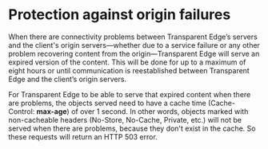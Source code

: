 # Protection against origin failures

When there are connectivity problems between Transparent Edge’s servers and the client's origin servers—whether due to a service failure or any other problem recovering content from the origin—Transparent Edge will serve an expired version of the content. This will be done for up to a maximum of eight hours or until communication is reestablished between Transparent Edge and the client’s origin servers.

For Transparent Edge to be able to serve that expired content when there are problems, the objects served need to have a cache time (Cache-Control: **max-age**) of over 1 second. In other words, objects marked with non-cacheable headers (No-Store, No-Cache, Private, etc.) will not be served when there are problems, because they don't exist in the cache. So these requests will return an HTTP 503 error.
